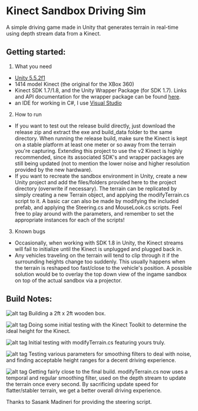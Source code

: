# Kinect Sandbox Driving Sim

A simple driving game made in Unity that generates terrain in real-time using depth stream data from a Kinect.

## Getting started:

1. What you need
  * [Unity 5.5.2f1](https://unity3d.com/get-unity/download)
  * 1414 model Kinect (the original for the XBox 360)
  * Kinect SDK 1.7/1.8, and the Unity Wrapper Package (for SDK 1.7). Links and API documentation for the wrapper package can be found [here](http://wiki.etc.cmu.edu/unity3d/index.php/Microsoft_Kinect_-_Microsoft_SDK).
  * an IDE for working in C#, I use [Visual Studio](https://www.visualstudio.com/vs/)

2. How to run
  * If you want to test out the release build directly, just download the release zip and extract the exe and build_data folder to the same directory. When running the release build, make sure the Kinect is kept on a stable platform at least one meter or so away from the terrain you're capturing. Extending this project to use the v2 Kinect is highly recommended, since its associated SDK's and wrapper packages are still being updated (not to mention the lower noise and higher resolution provided by the new hardware).
  * If you want to recreate the sandbox environment in Unity, create a new Unity project and add the files/folders provided here to the project directory (overwrite if necessary). The terrain can be replicated by simply creating a new Terrain object, and applying the modifyTerrain.cs script to it. A basic car can also be made by modifying the included prefab, and applying the Steering.cs and MouseLook.cs scripts. Feel free to play around with the parameters, and remember to set the appropriate instances for each of the scripts!

3. Known bugs
  * Occasionally, when working with SDK 1.8 in Unity, the Kinect streams will fail to initialize until the Kinect is unplugged and plugged back in.
  * Any vehicles traveling on the terrain will tend to clip through it if the surrounding heights change too suddenly. This usually happens when the terrain is reshaped too fast/close to the vehicle's position. A possible solution would be to overlay the top down view of the ingame sandbox on top of the actual sandbox via a projector.

## Build Notes:

![alt tag](http://i.imgur.com/KaYHZWN.jpg)
Building a 2ft x 2ft wooden box.



![alt tag](http://i.imgur.com/c7veHXs.jpg)
Doing some initial testing with the Kinect Toolkit to determine the ideal height for the Kinect.



![alt tag](http://i.imgur.com/HfrRFr8.png)
Initial testing with modifyTerrain.cs featuring yours truly.



![alt tag](http://i.imgur.com/4QwfxBJ.jpg)
Testing various parameters for smoothing filters to deal with noise, and finding acceptable height ranges for a decent driving experience.



![alt tag](http://i.imgur.com/JboODbO.jpg)
Getting fairly close to the final build. modifyTerrain.cs now uses a temporal and regular smoothing filter, used on the depth stream to update the terrain once every second. By sacrificing update speed for flatter/stabler terrain, we get a better overall driving experience.

Thanks to Sasank Madineri for providing the steering script.
